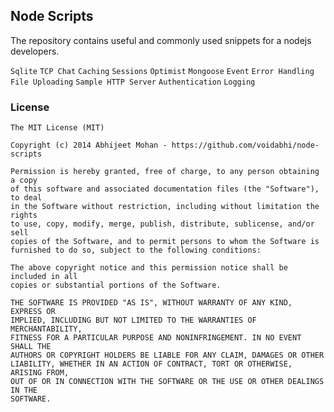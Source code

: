 ## Node Scripts

The repository contains useful and commonly used snippets for a nodejs developers.

`Sqlite` `TCP Chat` `Caching` `Sessions` `Optimist` `Mongoose` `Event` `Error Handling` `File Uploading` 
`Sample HTTP Server` `Authentication` `Logging`


### License 

```
The MIT License (MIT)

Copyright (c) 2014 Abhijeet Mohan - https://github.com/voidabhi/node-scripts

Permission is hereby granted, free of charge, to any person obtaining a copy
of this software and associated documentation files (the "Software"), to deal
in the Software without restriction, including without limitation the rights
to use, copy, modify, merge, publish, distribute, sublicense, and/or sell
copies of the Software, and to permit persons to whom the Software is
furnished to do so, subject to the following conditions:

The above copyright notice and this permission notice shall be included in all
copies or substantial portions of the Software.

THE SOFTWARE IS PROVIDED "AS IS", WITHOUT WARRANTY OF ANY KIND, EXPRESS OR
IMPLIED, INCLUDING BUT NOT LIMITED TO THE WARRANTIES OF MERCHANTABILITY,
FITNESS FOR A PARTICULAR PURPOSE AND NONINFRINGEMENT. IN NO EVENT SHALL THE
AUTHORS OR COPYRIGHT HOLDERS BE LIABLE FOR ANY CLAIM, DAMAGES OR OTHER
LIABILITY, WHETHER IN AN ACTION OF CONTRACT, TORT OR OTHERWISE, ARISING FROM,
OUT OF OR IN CONNECTION WITH THE SOFTWARE OR THE USE OR OTHER DEALINGS IN THE
SOFTWARE.
```

